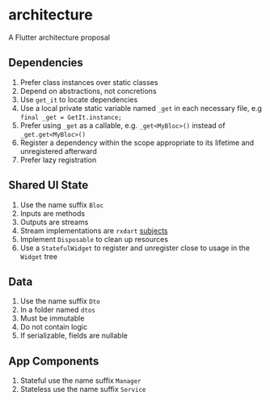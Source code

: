 # architecture

A Flutter architecture proposal

## Dependencies
1. Prefer class instances over static classes
2. Depend on abstractions, not concretions
3. Use `get_it` to locate dependencies
4. Use a local private static variable named `_get` in each necessary file, e.g `final _get = GetIt.instance;`
5. Prefer using `_get` as a callable, e.g. `_get<MyBloc>()` instead of `_get.get<MyBloc>()`
6. Register a dependency within the scope appropriate to its lifetime and unregistered afterward
7. Prefer lazy registration

## Shared UI State
1. Use the name suffix `Bloc`
2. Inputs are methods
3. Outputs are streams
4. Stream implementations are `rxdart` [subjects](https://pub.dev/documentation/rxdart/latest/rx_subjects/rx_subjects-library.html)
6. Implement `Disposable` to clean up resources
7. Use a `StatefulWidget` to register and unregister close to usage in the `Widget` tree

## Data
1. Use the name suffix `Dto`
2. In a folder named `dtos`
3. Must be immutable
4. Do not contain logic
5. If serializable, fields are nullable

## App Components
1. Stateful use the name suffix `Manager`
2. Stateless use the name suffix `Service`
